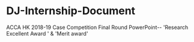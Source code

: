 # DJ-Internship-Document
ACCA HK 2018-19 Case Competition Final Round PowerPoint-- 'Research Excellent Award ' &amp; 'Merit award'

